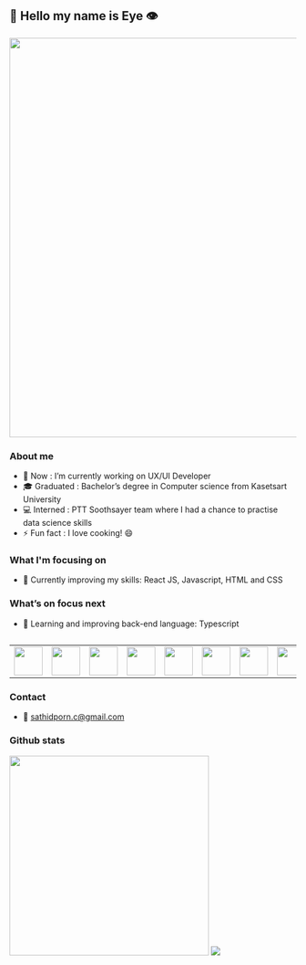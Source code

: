 ## 👋 Hello my name is Eye 👁️


<img src="https://creazilla-store.fra1.digitaloceanspaces.com/cliparts/79332/coding-clipart-md.png" width="700">


<!-- **stpeyyee/stpeyyee** is a ✨ _special_ ✨ repository because its `README.md` (this file) appears on your GitHub profile.

Here are some ideas to get you started: -->

### About me

- 🌱 Now : I’m currently working on UX/UI Developer 
- 🎓 Graduated : Bachelor’s degree in Computer science from Kasetsart University
- 💻 Interned : PTT Soothsayer team where I had a chance to practise data science skills
- ⚡ Fun fact :  I love cooking! 😄
<!-- - 👯 I’m looking to collaborate on ...
- 🤔 I’m looking for help with ...
- 💬 Ask me about ...
- 📫 How to reach me: ...
- 😄 Pronouns: ...

 -->
 
 ### What I'm focusing on
 - 📍 Currently improving my skills: React JS, Javascript, HTML and CSS

 ### What’s on focus next
 - 📍 Learning and improving back-end language: Typescript

##

<table style="width:100%">
  <tr>
    <td><img src="https://cdn.jsdelivr.net/gh/devicons/devicon/icons/javascript/javascript-original.svg" width="50"/></td>
    <td><img src="https://cdn.jsdelivr.net/gh/devicons/devicon/icons/html5/html5-original.svg" width="50"/></td>
    <td><img src="https://cdn.jsdelivr.net/gh/devicons/devicon/icons/css3/css3-original.svg" width="50"/></td>
    <td><img src="https://cdn.jsdelivr.net/gh/devicons/devicon/icons/react/react-original.svg" width="50"/></td>
    <td><img src="https://cdn.jsdelivr.net/gh/devicons/devicon/icons/github/github-original.svg" width="50"/></td>
    <td><img src="https://cdn.jsdelivr.net/gh/devicons/devicon/icons/git/git-original.svg" width="50"/></td>
    <td><img src="https://cdn.jsdelivr.net/gh/devicons/devicon/icons/visualstudio/visualstudio-plain.svg" width="50"/></td>
    <td><img src="https://cdn.jsdelivr.net/gh/devicons/devicon/icons/python/python-original.svg" width="50"/></td>
  </tr>
</table>

 ### Contact 
 
 - 📧 sathidporn.c@gmail.com


### Github stats
<img src="https://github-readme-stats.vercel.app/api?username=stpeyyee&show_icons=true&theme=radical" width="350"/>
<img src="https://komarev.com/ghpvc/?username=stpeyyee&color=green"/>


 

